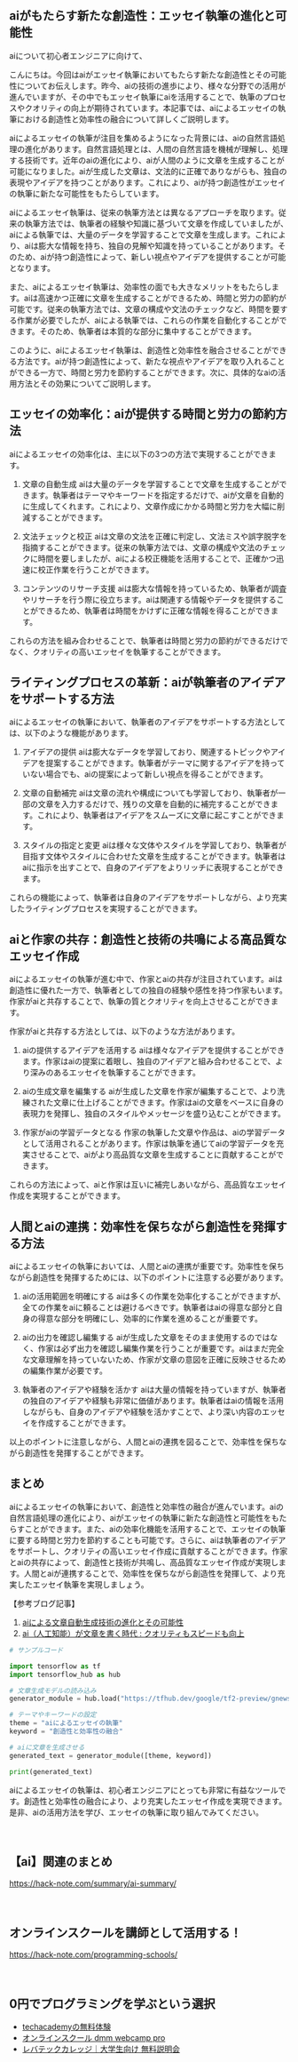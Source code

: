 <!--
title: 【ai】aiによるエッセイの執筆：創造性と効率性の融合
tags: ai,human,text
id: 
private: false
-->

## aiがもたらす新たな創造性：エッセイ執筆の進化と可能性
aiについて初心者エンジニアに向けて、

こんにちは。今回はaiがエッセイ執筆においてもたらす新たな創造性とその可能性についてお伝えします。昨今、aiの技術の進歩により、様々な分野での活用が進んでいますが、その中でもエッセイ執筆にaiを活用することで、執筆のプロセスやクオリティの向上が期待されています。本記事では、aiによるエッセイの執筆における創造性と効率性の融合について詳しくご説明します。

aiによるエッセイの執筆が注目を集めるようになった背景には、aiの自然言語処理の進化があります。自然言語処理とは、人間の自然言語を機械が理解し、処理する技術です。近年のaiの進化により、aiが人間のように文章を生成することが可能になりました。aiが生成した文章は、文法的に正確でありながらも、独自の表現やアイデアを持つことがあります。これにより、aiが持つ創造性がエッセイの執筆に新たな可能性をもたらしています。

aiによるエッセイ執筆は、従来の執筆方法とは異なるアプローチを取ります。従来の執筆方法では、執筆者の経験や知識に基づいて文章を作成していましたが、aiによる執筆では、大量のデータを学習することで文章を生成します。これにより、aiは膨大な情報を持ち、独自の見解や知識を持っていることがあります。そのため、aiが持つ創造性によって、新しい視点やアイデアを提供することが可能となります。

また、aiによるエッセイ執筆は、効率性の面でも大きなメリットをもたらします。aiは高速かつ正確に文章を生成することができるため、時間と労力の節約が可能です。従来の執筆方法では、文章の構成や文法のチェックなど、時間を要する作業が必要でしたが、aiによる執筆では、これらの作業を自動化することができます。そのため、執筆者は本質的な部分に集中することができます。

このように、aiによるエッセイ執筆は、創造性と効率性を融合させることができる方法です。aiが持つ創造性によって、新たな視点やアイデアを取り入れることができる一方で、時間と労力を節約することができます。次に、具体的なaiの活用方法とその効果についてご説明します。

## エッセイの効率化：aiが提供する時間と労力の節約方法

aiによるエッセイの効率化は、主に以下の3つの方法で実現することができます。

1. 文章の自動生成
aiは大量のデータを学習することで文章を生成することができます。執筆者はテーマやキーワードを指定するだけで、aiが文章を自動的に生成してくれます。これにより、文章作成にかかる時間と労力を大幅に削減することができます。

2. 文法チェックと校正
aiは文章の文法を正確に判定し、文法ミスや誤字脱字を指摘することができます。従来の執筆方法では、文章の構成や文法のチェックに時間を要しましたが、aiによる校正機能を活用することで、正確かつ迅速に校正作業を行うことができます。

3. コンテンツのリサーチ支援
aiは膨大な情報を持っているため、執筆者が調査やリサーチを行う際に役立ちます。aiは関連する情報やデータを提供することができるため、執筆者は時間をかけずに正確な情報を得ることができます。

これらの方法を組み合わせることで、執筆者は時間と労力の節約ができるだけでなく、クオリティの高いエッセイを執筆することができます。

## ライティングプロセスの革新：aiが執筆者のアイデアをサポートする方法

aiによるエッセイの執筆において、執筆者のアイデアをサポートする方法としては、以下のような機能があります。

1. アイデアの提供
aiは膨大なデータを学習しており、関連するトピックやアイデアを提案することができます。執筆者がテーマに関するアイデアを持っていない場合でも、aiの提案によって新しい視点を得ることができます。

2. 文章の自動補完
aiは文章の流れや構成についても学習しており、執筆者が一部の文章を入力するだけで、残りの文章を自動的に補完することができます。これにより、執筆者はアイデアをスムーズに文章に起こすことができます。

3. スタイルの指定と変更
aiは様々な文体やスタイルを学習しており、執筆者が目指す文体やスタイルに合わせた文章を生成することができます。執筆者はaiに指示を出すことで、自身のアイデアをよりリッチに表現することができます。

これらの機能によって、執筆者は自身のアイデアをサポートしながら、より充実したライティングプロセスを実現することができます。

## aiと作家の共存：創造性と技術の共鳴による高品質なエッセイ作成

aiによるエッセイの執筆が進む中で、作家とaiの共存が注目されています。aiは創造性に優れた一方で、執筆者としての独自の経験や感性を持つ作家もいます。作家がaiと共存することで、執筆の質とクオリティを向上させることができます。

作家がaiと共存する方法としては、以下のような方法があります。

1. aiの提供するアイデアを活用する
aiは様々なアイデアを提供することができます。作家はaiの提案に着眼し、独自のアイデアと組み合わせることで、より深みのあるエッセイを執筆することができます。

2. aiの生成文章を編集する
aiが生成した文章を作家が編集することで、より洗練された文章に仕上げることができます。作家はaiの文章をベースに自身の表現力を発揮し、独自のスタイルやメッセージを盛り込むことができます。

3. 作家がaiの学習データとなる
作家の執筆した文章や作品は、aiの学習データとして活用されることがあります。作家は執筆を通じてaiの学習データを充実させることで、aiがより高品質な文章を生成することに貢献することができます。

これらの方法によって、aiと作家は互いに補完しあいながら、高品質なエッセイ作成を実現することができます。

## 人間とaiの連携：効率性を保ちながら創造性を発揮する方法

aiによるエッセイの執筆においては、人間とaiの連携が重要です。効率性を保ちながら創造性を発揮するためには、以下のポイントに注意する必要があります。

1. aiの活用範囲を明確にする
aiは多くの作業を効率化することができますが、全ての作業をaiに頼ることは避けるべきです。執筆者はaiの得意な部分と自身の得意な部分を明確にし、効率的に作業を進めることが重要です。

2. aiの出力を確認し編集する
aiが生成した文章をそのまま使用するのではなく、作家は必ず出力を確認し編集作業を行うことが重要です。aiはまだ完全な文章理解を持っていないため、作家が文章の意図を正確に反映させるための編集作業が必要です。

3. 執筆者のアイデアや経験を活かす
aiは大量の情報を持っていますが、執筆者の独自のアイデアや経験も非常に価値があります。執筆者はaiの情報を活用しながらも、自身のアイデアや経験を活かすことで、より深い内容のエッセイを作成することができます。

以上のポイントに注意しながら、人間とaiの連携を図ることで、効率性を保ちながら創造性を発揮することができます。

## まとめ

aiによるエッセイの執筆において、創造性と効率性の融合が進んでいます。aiの自然言語処理の進化により、aiがエッセイの執筆に新たな創造性と可能性をもたらすことができます。また、aiの効率化機能を活用することで、エッセイの執筆に要する時間と労力を節約することも可能です。さらに、aiは執筆者のアイデアをサポートし、クオリティの高いエッセイ作成に貢献することができます。作家とaiの共存によって、創造性と技術が共鳴し、高品質なエッセイ作成が実現します。人間とaiが連携することで、効率性を保ちながら創造性を発揮して、より充実したエッセイ執筆を実現しましょう。

【参考ブログ記事】
1. [aiによる文章自動生成技術の進化とその可能性](https://www.sejuku.net/blog/119992)
2. [ai（人工知能）が文章を書く時代 : クオリティもスピードも向上](https://www.tripodmaker.com/ai-blog/ai-writing)

```python
# サンプルコード

import tensorflow as tf
import tensorflow_hub as hub

# 文章生成モデルの読み込み
generator_module = hub.load("https://tfhub.dev/google/tf2-preview/gnews-swivel-20dim/1")

# テーマやキーワードの設定
theme = "aiによるエッセイの執筆"
keyword = "創造性と効率性の融合"

# aiに文章を生成させる
generated_text = generator_module([theme, keyword])

print(generated_text)
```

aiによるエッセイの執筆は、初心者エンジニアにとっても非常に有益なツールです。創造性と効率性の融合により、より充実したエッセイ作成を実現できます。是非、aiの活用方法を学び、エッセイの執筆に取り組んでみてください。

　

## 【ai】関連のまとめ
https://hack-note.com/summary/ai-summary/

　

## オンラインスクールを講師として活用する！
https://hack-note.com/programming-schools/

　

## 0円でプログラミングを学ぶという選択
- [techacademyの無料体験](//af.moshimo.com/af/c/click?a_id=2612475&amp;p_id=1555&amp;pc_id=2816&amp;pl_id=22706&amp;url=https%3a%2f%2ftechacademy.jp%2fhtmlcss-trial%3futm_source%3dmoshimo%26utm_medium%3daffiliate%26utm_campaign%3dtextad)
- [オンラインスクール dmm webcamp pro](//af.moshimo.com/af/c/click?a_id=2612482&amp;p_id=1363&amp;pc_id=2297&amp;pl_id=39999&amp;guid=on)
- [レバテックカレッジ｜大学生向け 無料説明会](//af.moshimo.com/af/c/click?a_id=4071793&p_id=3198&pc_id=7488&pl_id=41848)

